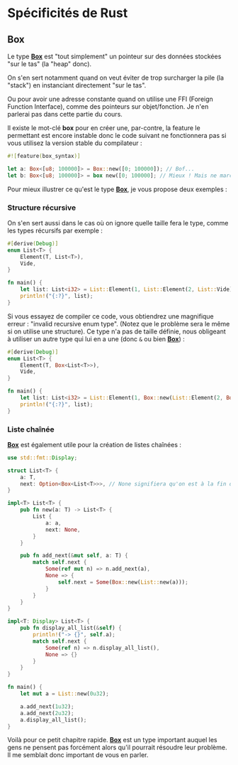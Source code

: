# Spécificités de Rust
## Box

Le type [__Box__] est "tout simplement" un pointeur sur des données stockées "sur le tas" (la "heap" donc).

On s'en sert notamment quand on veut éviter de trop surcharger la pile (la "stack") en instanciant directement "sur le tas". 

Ou pour avoir une adresse constante quand on utilise une FFI (Foreign Function Interface), comme des pointeurs sur objet/fonction. Je n'en parlerai pas dans cette partie du cours.

Il existe le mot-clé __box__ pour en créer une, par-contre, la feature le permettant est encore instable donc le code suivant ne fonctionnera pas si vous utilisez la version stable du compilateur :

```Rust
#![feature(box_syntax)]

let a: Box<[u8; 100000]> = Box::new([0; 100000]); // Bof...
let b: Box<[u8; 100000]> = box new([0; 100000]; // Mieux ! Mais ne marche qu'en nightly...
```

Pour mieux illustrer ce qu'est le type [__Box__], je vous propose deux exemples :

### Structure récursive

On s'en sert aussi dans le cas où on ignore quelle taille fera le type, comme les types récursifs par exemple :

```Rust
#[derive(Debug)]
enum List<T> {
    Element(T, List<T>),
    Vide,
}

fn main() {
    let list: List<i32> = List::Element(1, List::Element(2, List::Vide));
    println!("{:?}", list);
}
```

Si vous essayez de compiler ce code, vous obtiendrez une magnifique erreur : "invalid recursive enum type". (Notez que le problème sera le même si on utilise une structure). Ce type n'a pas de taille définie, nous obligeant à utiliser un autre type qui lui en a une (donc `&` ou bien [__Box__]) :

```Rust
#[derive(Debug)]
enum List<T> {
    Element(T, Box<List<T>>),
    Vide,
}

fn main() {
    let list: List<i32> = List::Element(1, Box::new(List::Element(2, Box::new(List::Vide))));
    println!("{:?}", list);
}
```

### Liste chaînée

[__Box__] est également utile pour la création de listes chaînées :

```Rust
use std::fmt::Display;

struct List<T> {
    a: T,
    next: Option<Box<List<T>>>, // None signifiera qu'on est à la fin de la chaîne
}

impl<T> List<T> {
    pub fn new(a: T) -> List<T> {
        List {
            a: a,
            next: None,
        }
    }

    pub fn add_next(&mut self, a: T) {
        match self.next {
            Some(ref mut n) => n.add_next(a),
            None => {
                self.next = Some(Box::new(List::new(a)));
            }
        }
    }
}

impl<T: Display> List<T> {
    pub fn display_all_list(&self) {
        println!("-> {}", self.a);
        match self.next {
            Some(ref n) => n.display_all_list(),
            None => {}
        }
    }
}

fn main() {
    let mut a = List::new(0u32);

    a.add_next(1u32);
    a.add_next(2u32);
    a.display_all_list();
}
```

Voilà pour ce petit chapitre rapide. [__Box__] est un type important auquel les gens ne pensent pas forcément alors qu'il pourrait résoudre leur problème. Il me semblait donc important de vous en parler.

[__Box__]: https://doc.rust-lang.org/stable/std/boxed/struct.Box.html
